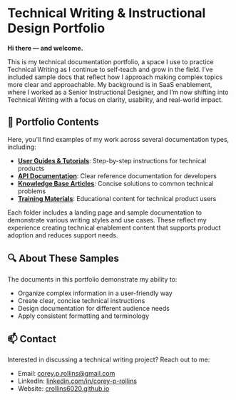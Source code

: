 # Technical Writing & Instructional Design Portfolio

**Hi there — and welcome.**

This is my technical documentation portfolio, a space I use to practice Technical
Writing as I continue to self-teach and grow in the field. I’ve included sample
docs that reflect how I approach making complex topics more clear and
approachable. My background is in SaaS enablement, where I worked as a Senior
Instructional Designer, and I’m now shifting into Technical Writing with a focus
on clarity, usability, and real-world impact.

## 📂 Portfolio Contents

Here, you'll find examples of my work across several documentation types, including:

- [**User Guides & Tutorials**](./User-Guides): Step-by-step instructions for technical products  
- [**API Documentation**](./API-Documentation): Clear reference documentation for developers  
- [**Knowledge Base Articles**](./Knowledge-Base): Concise solutions to common technical problems  
- [**Training Materials**](./Training-Materials): Educational content for technical product users

Each folder includes a landing page and sample documentation to demonstrate various
writing styles and use cases. These reflect my experience creating technical
enablement content that supports product adoption and reduces support needs.

## 🔍 About These Samples

The documents in this portfolio demonstrate my ability to:

- Organize complex information in a user-friendly way
- Create clear, concise technical instructions
- Design documentation for different audience needs
- Apply consistent formatting and terminology

## 📫 Contact

Interested in discussing a technical writing project? Reach out to me:

- Email: [corey.p.rollins@gmail.com](mailto:corey.p.rollins@gmail.com)
- LinkedIn: [linkedin.com/in/corey-p-rollins](https://www.linkedin.com/in/corey-p-rollins/)
- Website: [crollins6020.github.io](https://crollins6020.github.io)
